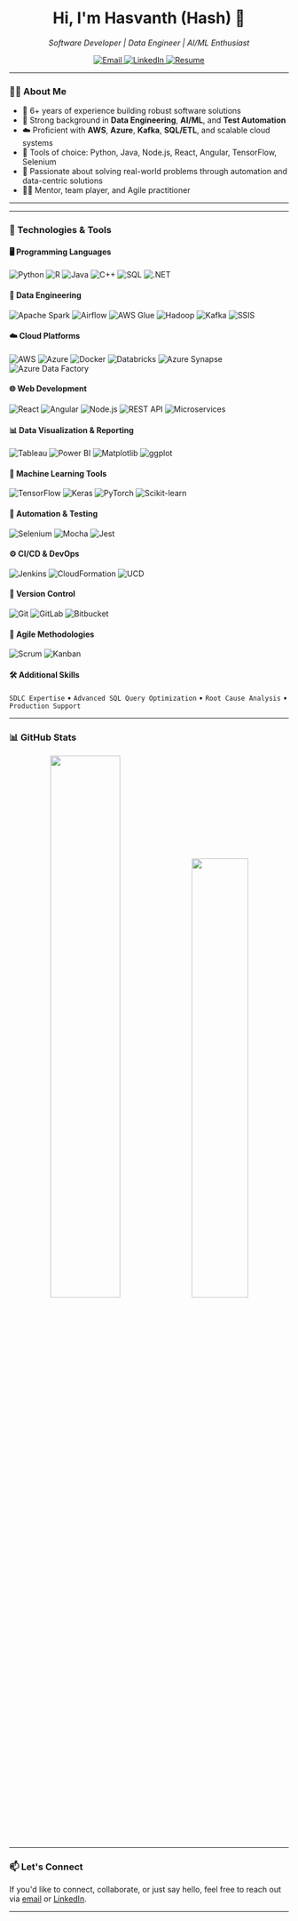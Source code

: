 
<h1 align="center">Hi, I'm Hasvanth (Hash) 👋</h1>
<p align="center">
  <em>Software Developer | Data Engineer | AI/ML Enthusiast</em>
</p>

<p align="center">
  <a href="mailto:hasvanthkalyan9@gmail.com">
    <img src="https://img.shields.io/badge/Email-D14836?style=for-the-badge&logo=gmail&logoColor=white" alt="Email" />
  </a>
  <a href="https://www.linkedin.com/in/hasvanth-kalyan-g-13538a148" target="_blank">
    <img src="https://img.shields.io/badge/LinkedIn-0077B5?style=for-the-badge&logo=linkedin&logoColor=white" alt="LinkedIn" />
  </a>
  <a href="https://github.com/Hash-Kalyan/Hash-Kalyan/raw/main/resume.pdf" target="_blank">
    <img src="https://img.shields.io/badge/Download%20Resume-4CAF50?style=for-the-badge&logo=adobeacrobatreader&logoColor=white" alt="Resume" />
  </a>
</p>

---

### 👨‍💻 About Me

- 💼 6+ years of experience building robust software solutions
- 🧠 Strong background in **Data Engineering**, **AI/ML**, and **Test Automation**
- ☁️ Proficient with **AWS**, **Azure**, **Kafka**, **SQL/ETL**, and scalable cloud systems
- 🧰 Tools of choice: Python, Java, Node.js, React, Angular, TensorFlow, Selenium
- 🚀 Passionate about solving real-world problems through automation and data-centric solutions
- 🧑‍🏫 Mentor, team player, and Agile practitioner

---


---

### 🔧 Technologies & Tools

#### 🖥️ Programming Languages
![Python](https://img.shields.io/badge/Python-3776AB?style=flat-square&logo=python&logoColor=white)
![R](https://img.shields.io/badge/R-276DC3?style=flat-square&logo=r&logoColor=white)
![Java](https://img.shields.io/badge/Java-ED8B00?style=flat-square&logo=java&logoColor=white)
![C++](https://img.shields.io/badge/C++-00599C?style=flat-square&logo=c%2b%2b&logoColor=white)
![SQL](https://img.shields.io/badge/SQL-025E8C?style=flat-square&logo=sqlite&logoColor=white)
![.NET](https://img.shields.io/badge/.NET-512BD4?style=flat-square&logo=dotnet&logoColor=white)

#### 💾 Data Engineering
![Apache Spark](https://img.shields.io/badge/Apache%20Spark-E25A1C?style=flat-square&logo=apachespark&logoColor=white)
![Airflow](https://img.shields.io/badge/Apache%20Airflow-017CEE?style=flat-square&logo=apacheairflow&logoColor=white)
![AWS Glue](https://img.shields.io/badge/AWS%20Glue-232F3E?style=flat-square&logo=amazonaws&logoColor=white)
![Hadoop](https://img.shields.io/badge/Hadoop-66CCFF?style=flat-square&logo=apachehadoop&logoColor=white)
![Kafka](https://img.shields.io/badge/Apache%20Kafka-231F20?style=flat-square&logo=apachekafka&logoColor=white)
![SSIS](https://img.shields.io/badge/SSIS-CC2927?style=flat-square&logo=microsoftsqlserver&logoColor=white)

#### ☁️ Cloud Platforms
![AWS](https://img.shields.io/badge/AWS-232F3E?style=flat-square&logo=amazonaws&logoColor=white)
![Azure](https://img.shields.io/badge/Azure-0078D4?style=flat-square&logo=microsoftazure&logoColor=white)
![Docker](https://img.shields.io/badge/Docker-2496ED?style=flat-square&logo=docker&logoColor=white)
![Databricks](https://img.shields.io/badge/Databricks-FF3621?style=flat-square&logo=databricks&logoColor=white)
![Azure Synapse](https://img.shields.io/badge/Azure%20Synapse-0078D4?style=flat-square&logo=microsoftazure&logoColor=white)
![Azure Data Factory](https://img.shields.io/badge/Azure%20Data%20Factory-0066FF?style=flat-square&logo=microsoftazure&logoColor=white)

#### 🌐 Web Development
![React](https://img.shields.io/badge/React-20232A?style=flat-square&logo=react&logoColor=61DAFB)
![Angular](https://img.shields.io/badge/Angular-DD0031?style=flat-square&logo=angular&logoColor=white)
![Node.js](https://img.shields.io/badge/Node.js-339933?style=flat-square&logo=node.js&logoColor=white)
![REST API](https://img.shields.io/badge/REST-FF6F00?style=flat-square&logo=postman&logoColor=white)
![Microservices](https://img.shields.io/badge/Microservices-FF9800?style=flat-square)

#### 📊 Data Visualization & Reporting
![Tableau](https://img.shields.io/badge/Tableau-E97627?style=flat-square&logo=tableau&logoColor=white)
![Power BI](https://img.shields.io/badge/Power%20BI-F2C811?style=flat-square&logo=powerbi&logoColor=black)
![Matplotlib](https://img.shields.io/badge/Matplotlib-11557C?style=flat-square&logo=python&logoColor=white)
![ggplot](https://img.shields.io/badge/ggplot-777BB4?style=flat-square&logo=r&logoColor=white)

#### 🤖 Machine Learning Tools
![TensorFlow](https://img.shields.io/badge/TensorFlow-FF6F00?style=flat-square&logo=tensorflow&logoColor=white)
![Keras](https://img.shields.io/badge/Keras-D00000?style=flat-square&logo=keras&logoColor=white)
![PyTorch](https://img.shields.io/badge/PyTorch-EE4C2C?style=flat-square&logo=pytorch&logoColor=white)
![Scikit-learn](https://img.shields.io/badge/Scikit--learn-F7931E?style=flat-square&logo=scikitlearn&logoColor=white)

#### 🧪 Automation & Testing
![Selenium](https://img.shields.io/badge/Selenium-43B02A?style=flat-square&logo=selenium&logoColor=white)
![Mocha](https://img.shields.io/badge/Mocha-8D6748?style=flat-square&logo=mocha&logoColor=white)
![Jest](https://img.shields.io/badge/Jest-C21325?style=flat-square&logo=jest&logoColor=white)

#### ⚙️ CI/CD & DevOps
![Jenkins](https://img.shields.io/badge/Jenkins-D24939?style=flat-square&logo=jenkins&logoColor=white)
![CloudFormation](https://img.shields.io/badge/CloudFormation-FF4F00?style=flat-square&logo=amazonaws&logoColor=white)
![UCD](https://img.shields.io/badge/UCD-0096D6?style=flat-square)

#### 📁 Version Control
![Git](https://img.shields.io/badge/Git-F05032?style=flat-square&logo=git&logoColor=white)
![GitLab](https://img.shields.io/badge/GitLab-FC6D26?style=flat-square&logo=gitlab&logoColor=white)
![Bitbucket](https://img.shields.io/badge/Bitbucket-0052CC?style=flat-square&logo=bitbucket&logoColor=white)

#### 🧠 Agile Methodologies
![Scrum](https://img.shields.io/badge/Scrum-6DB33F?style=flat-square)
![Kanban](https://img.shields.io/badge/Kanban-1E88E5?style=flat-square)

#### 🛠 Additional Skills
`SDLC Expertise` • `Advanced SQL Query Optimization` • `Root Cause Analysis` • `Production Support`

---

### 📊 GitHub Stats

<p align="center">
  <img src="https://github-readme-stats.vercel.app/api?username=Hash-Kalyan&show_icons=true&theme=tokyonight&hide_title=true" width="50%" />
  <img src="https://github-readme-streak-stats.herokuapp.com/?user=Hash-Kalyan&theme=tokyonight" width="45%" />
</p>

---

### 📫 Let's Connect

If you'd like to connect, collaborate, or just say hello, feel free to reach out via [email](mailto:hasvanthkalyan9@gmail.com) or [LinkedIn](https://www.linkedin.com/in/hasvanth-kalyan-g-13538a148).



---


